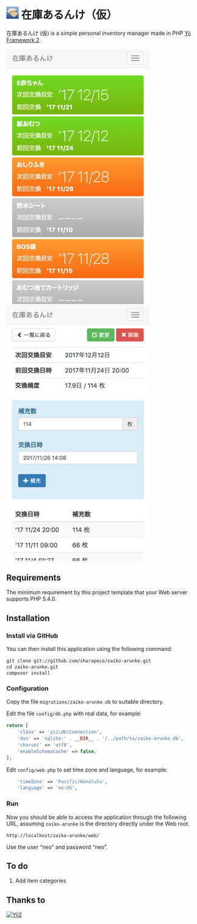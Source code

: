 <img alt="＊" src="https://github.com/sharapeco/zaiko-arunke/blob/master/web/assets/img/favicon.jpg?raw=true" width="32" height="32">  在庫あるんけ（仮）
=================================

在庫あるんけ (仮) is a simple personal inventory manager made in PHP [Yii Framework 2](http://www.yiiframework.com).

<img alt="[画面イメージ 1]" src="https://github.com/sharapeco/zaiko-arunke/blob/master/web/assets/img/screenshot1.png?raw=true" width="375"> <img alt="[画面イメージ 2]" src="https://github.com/sharapeco/zaiko-arunke/blob/master/web/assets/img/screenshot2.png?raw=true" width="375">



Requirements
------------

The minimum requirement by this project template that your Web server supports PHP 5.4.0.


Installation
------------

### Install via GitHub

You can then install this application using the following command:

~~~
git clone git://github.com/sharapeco/zaiko-arunke.git
cd zaiko-arunke.git
composer install
~~~


### Configuration

Copy the file `migrations/zaiko-arunke.db` to suitable directory.

Edit the file `config/db.php` with real data, for example:

```php
return [
	'class' => 'yii\db\Connection',
	'dsn' => 'sqlite:' . __DIR__ . '/../path/to/zaiko-arunke.db',
	'charset' => 'utf8',
	'enableSchemaCache' => false,
];
```

Edit `config/web.php` to set time zone and language, for example:

```php
    'timeZone' => 'Pacific/Honolulu',
    'language' => 'en-US',
```


### Run

Now you should be able to access the application through the following URL, assuming `zaiko-arunke` is the directory
directly under the Web root.

~~~
http://localhost/zaiko-arunke/web/
~~~

Use the user “neo” and password “neo”.


To do
-------

1. Add item categories


Thanks to
-------------
[![Yii2](https://img.shields.io/badge/Powered_by-Yii_Framework-green.svg?style=flat)](http://www.yiiframework.com)
